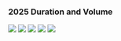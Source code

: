 ### 2025 Duration and Volume

<img src="https://lh3.googleusercontent.com/d/1rIhMkIb92NFANt0TrbLmb79nql_GxByu">
<img src="https://lh3.googleusercontent.com/d/1r8UsC_U-j9nU0AMkayrmQ9Mvfpek2LjE">
<img src="https://lh3.googleusercontent.com/d/11g-I1EZtlgFBsh8IvE5kfQnm1-Q398Fv">
<img src="https://lh3.googleusercontent.com/d/117parBhMY-M9Hnw9qOIXdnRwokE1yIdj">
<img src="https://lh3.googleusercontent.com/d/1kK6-8APNGP-VhnhZ12axl6ka1fkxyMoA">

<script>
  // Add a timestamp to all image URLs that use Google Drive links
  document.querySelectorAll('img').forEach((img) => {
    const src = img.src;

    // Check if the src is a Google Drive image URL
    if (src.includes('lh3.googleusercontent.com')) {
      const timestampedSrc = `${src}?t=${Date.now()}`;
      img.src = timestampedSrc; // Update the src attribute with a timestamp
    }
  });
</script>
